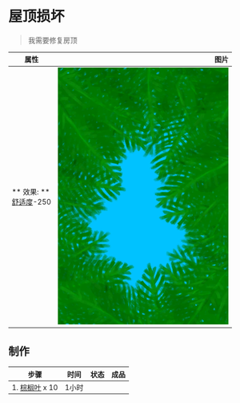 # 屋顶损坏  
> 我需要修复房顶  
  
  属性  |   图片   
 ----  |  ----:   
 ** 效果: **<br>[舒适度](Comfort.md)-250  |  ![](Sprite/RoofDamage.png)   
  
## 制作  
步骤  |  时间  |  状态  |  成品  
----  |  ----  |  ----  |  ----  
1. [棕榈叶](PalmFronds.md) x 10  |  1小时  |    |    

